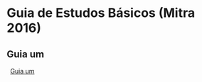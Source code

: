 # Guia de Estudos Básicos (Mitra 2016)

## Guia um

































































&nbsp;
[Guia um](#guia-um)
